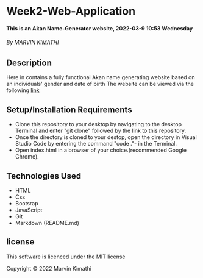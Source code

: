 # Week2-Web-Application
#### This is an Akan Name-Generator website, 2022-03-9 10:53 Wednesday
###### By MARVIN KIMATHI
## Description
Here in contains a fully functional Akan name generating website based on an individuals' gender and date of birth
The website can be viewed via the following [link](https://itsmarvokim.github.io/Week2-Web-Application/)
## Setup/Installation Requirements
- Clone this repository to your desktop by navigating to the desktop Terminal and enter "git clone" followed by the link to this repository.
- Once the directory is cloned to your destop, open the directory in Visual Studio Code by entering the command "code ."- in the Terminal.
- Open index.html in a browser of your choice.(recommended Google Chrome).
## Technologies Used
- HTML
- Css
- Bootsrap
- JavaScript
- Git
- Markdown (README.md)
## license
This software is licenced under the MIT license

Copyright &copy; 2022 Marvin Kimathi

